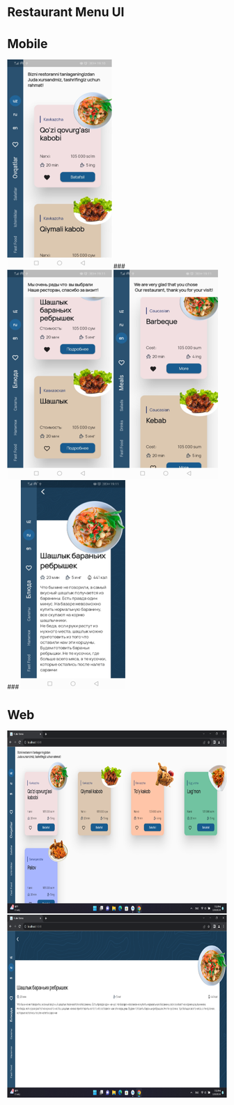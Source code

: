# Restaurant Menu UI
# Mobile
<img src="ui_images/m1.jpg" width = 240 height = 480 > ### <img src="ui_images/m2.jpg" width = 240 height = 480 >
<img src="ui_images/m3.jpg" width = 240 height = 480 > ### <img src="ui_images/m4.jpg" width = 240 height = 480 >
# Web
<img src="ui_images/w1.png" width = 680 height = 420 >
<img src="ui_images/w2.png" width = 680 height = 420 >

